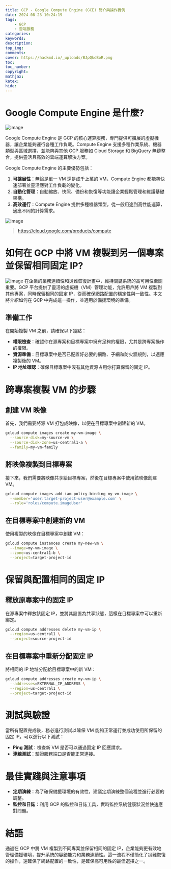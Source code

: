 ```yaml
---
title: GCP - Google Compute Engine (GCE) 簡介與操作實例
date: 2024-08-23 10:24:19
tags:
    - GCP
    - 雲端服務
categories:
keywords:
description:
top_img:
comments:
cover: https://hackmd.io/_uploads/BJpQkdBoR.png
toc:
toc_number:
copyright:
mathjax:
katex:
hide:
---
```


# Google Compute Engine 是什麼?

![image](https://hackmd.io/_uploads/BkfHy_rjA.png)

Google Compute Engine 是 GCP 的核心運算服務，專門提供可擴展的虛擬機器，讓企業能夠運行各種工作負載。Compute Engine 支援多種作業系統、機器類型與區域選擇，並能夠與其他 GCP 服務如 Cloud Storage 和 BigQuery 無縫整合，提供靈活且高效的雲端運算解決方案。

Google Compute Engine 的主要優勢包括：

1. **可擴展性**：無論是單一 VM 還是成千上萬的 VM，Compute Engine 都能夠快速部署並靈活應對工作負載的變化。
2. **自動化管理**：自動縮放、快照、備份和恢復等功能讓企業輕鬆管理和維護基礎架構。
3. **高效運行**：Compute Engine 提供多種機器類型，從一般用途到高性能運算，適應不同的計算需求。

![image](https://hackmd.io/_uploads/r1QhkdSoC.png)
>https://cloud.google.com/products/compute

# 如何在 GCP 中將 VM 複製到另一個專案並保留相同固定 IP?

![image](https://hackmd.io/_uploads/BJpQkdBoR.png)
在企業的業務連續性和災難恢復計畫中，維持關鍵系統的高可用性至關重要。GCP 平台提供了靈活的虛擬機（VM）管理功能，允許用戶將 VM 複製到其他專案，同時保留相同的固定 IP，從而確保網路配置的穩定性與一致性。本文將介紹如何在 GCP 中完成這一操作，並適用於備援環境的準備。

## 準備工作

在開始複製 VM 之前，請確保以下幾點：

- **權限檢查**：確認你在源專案和目標專案中擁有足夠的權限，尤其是跨專案操作的權限。
- **資源準備**：目標專案中是否已配置好必要的網路、子網和防火牆規則，以適應複製後的 VM。
- **IP 地址確認**：確保目標專案中沒有其他資源占用你打算保留的固定 IP。

# 跨專案複製 VM 的步驟

## 創建 VM 映像
首先，我們需要將源 VM 打包成映像，以便在目標專案中創建新的 VM。

```bash
gcloud compute images create my-vm-image \
  --source-disk=my-source-vm \
  --source-disk-zone=us-central1-a \
  --family=my-vm-family
```

## 將映像複製到目標專案
接下來，我們需要將映像共享給目標專案，然後在目標專案中使用該映像創建 VM。

```bash
gcloud compute images add-iam-policy-binding my-vm-image \
  --member='user:target-project-user@example.com' \
  --role='roles/compute.imageUser'
```

## 在目標專案中創建新的 VM
使用複製的映像在目標專案中創建 VM：

```bash
gcloud compute instances create my-new-vm \
  --image=my-vm-image \
  --zone=us-central1-b \
  --project=target-project-id
```

# 保留與配置相同的固定 IP

## 釋放原專案中的固定 IP
在源專案中釋放該固定 IP，並將其設置為共享狀態，這樣在目標專案中可以重新綁定。

```bash
gcloud compute addresses delete my-vm-ip \
  --region=us-central1 \
  --project=source-project-id
```

## 在目標專案中重新分配固定 IP
將相同的 IP 地址分配給目標專案中的新 VM：

```bash
gcloud compute addresses create my-vm-ip \
  --addresses=EXTERNAL_IP_ADDRESS \
  --region=us-central1 \
  --project=target-project-id
```

# 測試與驗證

當所有配置完成後，務必進行測試以確保 VM 能夠正常運行並成功使用所保留的固定 IP。可以進行以下測試：

- **Ping 測試**：檢查新 VM 是否可以通過固定 IP 回應請求。
- **連線測試**：驗證服務端口是否能正常連接。

# 最佳實踐與注意事項

- **定期演練**：為了確保備援環境的有效性，建議定期演練整個流程並進行必要的調整。
- **監控和日誌**：利用 GCP 的監控和日誌工具，實時監控系統健康狀況並快速應對問題。

# 結語

通過在 GCP 中將 VM 複製到不同專案並保留相同的固定 IP，企業能夠更有效地管理備援環境，提升系統的容錯能力和業務連續性。這一流程不僅簡化了災難恢復的操作，還確保了網路配置的一致性，是確保高可用性的最佳選擇之一。
